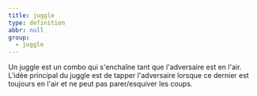 ```yaml
---
title: juggle
type: definition
abbr: null
group:
  - juggle
---
```

Un juggle est un combo qui s'enchaîne tant que l'adversaire est en l'air. L'idée principal du juggle est de tapper l'adversaire lorsque ce dernier est toujours en l'air et ne peut pas parer/esquiver les coups.
